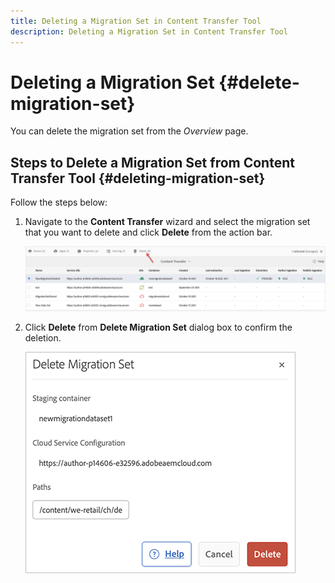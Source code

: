 ```yaml
---
title: Deleting a Migration Set in Content Transfer Tool
description: Deleting a Migration Set in Content Transfer Tool
---
```


# Deleting a Migration Set {#delete-migration-set}

You can delete the migration set from the *Overview* page.

## Steps to Delete a Migration Set from Content Transfer Tool {#deleting-migration-set}

Follow the steps below:

1. Navigate to the **Content Transfer** wizard and select the migration set that you want to delete and click **Delete** from the action bar.

   ![image](/help/move-to-cloud-service/content-transfer-tool/assets-ctt/migration-delete1.png)

1. Click **Delete** from **Delete Migration Set** dialog box to confirm the deletion.

   ![image](/help/move-to-cloud-service/content-transfer-tool/assets-ctt/migration-delete2.png)
